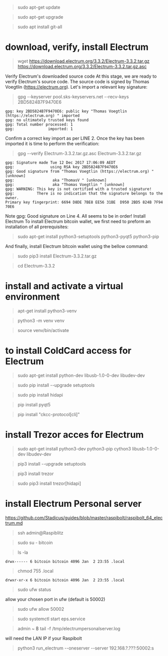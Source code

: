 >sudo apt-get update

>sudo apt-get upgrade

>sudo apt install git-all

# download, verify, install Electrum
>wget https://download.electrum.org/3.3.2/Electrum-3.3.2.tar.gz https://download.electrum.org/3.3.2/Electrum-3.3.2.tar.gz.asc

Verify Electrum's downloaded source code
At this stage, we are ready to verify Electrum's source code. The source code is signed by Thomas Voegtlin (https://electrum.org). Let's import a relevant key signature:

> gpg --keyserver pool.sks-keyservers.net --recv-keys 2BD5824B7F9470E6
```
gpg: key 2BD5824B7F9470E6: public key "Thomas Voegtlin (https://electrum.org) " imported
gpg: no ultimately trusted keys found
gpg: Total number processed: 1
gpg:               imported: 1
```

Confirm a correct key import as per LINE 2. Once the key has been imported it is time to perform the verification:

> gpg --verify Electrum-3.3.2.tar.gz.asc Electrum-3.3.2.tar.gz
```
gpg: Signature made Tue 12 Dec 2017 17:06:09 AEDT
gpg:                using RSA key 2BD5824B7F9470E6
gpg: Good signature from "Thomas Voegtlin (https://electrum.org) " [unknown]
gpg:                 aka "ThomasV " [unknown]
gpg:                 aka "Thomas Voegtlin " [unknown]
gpg: WARNING: This key is not certified with a trusted signature!
gpg:          There is no indication that the signature belongs to the owner.
Primary key fingerprint: 6694 D8DE 7BE8 EE56 31BE  D950 2BD5 824B 7F94 70E6
```

Note gpg: Good signature on Line 4. All seems to be in order!
Install Electrum
To install Electrum bitcoin wallet, we first need to preform an installation of all prerequisites:

> sudo apt-get install python3-setuptools python3-pyqt5 python3-pip

And finally, install Electrum bitcoin wallet using the bellow command:

>sudo pip3 install Electrum-3.3.2.tar.gz

>cd Electrum-3.3.2


# install and activate a virtual environment
>apt-get install python3-venv

>python3 -m venv venv

>source venv/bin/activate



# to install ColdCard access for Electrum
>sudo apt-get install python-dev libusb-1.0-0-dev libudev-dev

>sudo pip install --upgrade setuptools

>sudo pip install hidapi

>pip install pyqt5 

>pip install "ckcc-protocol[cli]"

# install Trezor acces for Electrum
>sudo apt-get install python3-dev python3-pip cython3 libusb-1.0-0-dev libudev-dev

>pip3 install --upgrade setuptools

>pip3 install trezor

>sudo pip3 install trezor[hidapi]

# install Electrum Personal server
https://github.com/Stadicus/guides/blob/master/raspibolt/raspibolt_64_electrum.md  
>ssh admin@Raspiblitz

>sudo su - bitcoin

>ls -la

`drwx------ 6 bitcoin bitcoin 4096 Jan  2 23:55 .local`

>chmod 755 .local

`drwxr-xr-x 6 bitcoin bitcoin 4096 Jan  2 23:55 .local`

>sudo ufw status

allow your chosen port in ufw (default is 50002)

>sudo ufw allow 50002

>sudo systemctl start eps.service

>admin ~ ฿ tail -f /tmp/electrumpersonalserver.log

will need the LAN IP if your Raspibolt
>python3 run_electrum --oneserver --server 192.168.?.???:50002:s

